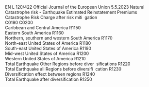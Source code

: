 EN  L 120/422 Official Journal of the European Union 5.5.2023
 Natural Catastrophe risk - Earthquake  Estimated 
Reinstatement 
Premiums  Catastrophe 
Risk Charge 
after risk miti ­
gation  
C0190  C0200  
Caribbean and Central America  R1150  
Eastern South America  R1160  
Northern, southern and western South America  R1170  
North-east United States of America  R1180  
South-east United States of America  R1190  
Mid-west United States of America  R1200  
Western United States of America  R1210  
Total Earthquake Other Regions before diver ­
sifications  R1220  
Total Earthquake all Regions before diversifi ­
cation  R1230  
Diversification effect between regions  R1240  
Total Earthquake after diversification  R1250
